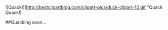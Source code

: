 ![Quack!](http://bestclipartblog.com/clipart-pics/duck-clipart-12.gif "Quack Quack!)

##Quacking soon...
